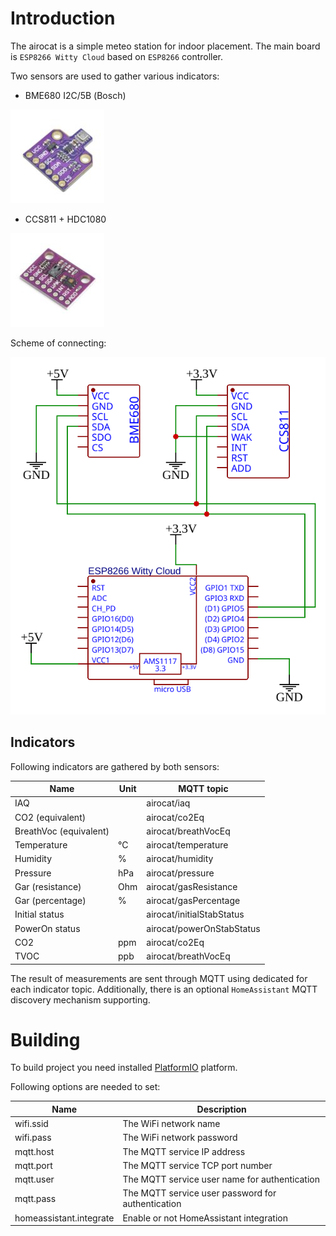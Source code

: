 # Introduction

The airocat is a simple meteo station for indoor placement. The main board is `ESP8266 Witty Cloud` based on `ESP8266` controller.

Two sensors are used to gather various indicators:
* BME680 I2C/5В (Bosch)

![Sensor01](doc/images/sensor01.jpg)

* CCS811 + HDC1080

![Sensor02](doc/images/sensor02.jpg)

Scheme of connecting:

![Scheme](doc/scheme/SCH_airocat_2023-06-29.svg)


## Indicators

Following indicators are gathered by both sensors:

|            Name           | Unit |     MQTT topic                 |  
| ------------------------- | ---- | ------------------------------ |  
| IAQ                       |      | airocat/iaq                    |  
| CO2 (equivalent)          |      | airocat/co2Eq                  |  
| BreathVoc (equivalent)    |      | airocat/breathVocEq            | 
| Temperature               |   °C | airocat/temperature            |
| Humidity                  |    % | airocat/humidity               |
| Pressure                  |  hPa | airocat/pressure               |
| Gar (resistance)          |  Ohm | airocat/gasResistance          |
| Gar (percentage)          |    % | airocat/gasPercentage          |
| Initial status            |      | airocat/initialStabStatus      |
| PowerOn status            |      | airocat/powerOnStabStatus      |
| CO2                       |  ppm | airocat/co2Eq                  |
| TVOC                      |  ppb | airocat/breathVocEq            |

The result of measurements are sent through MQTT using dedicated for each indicator topic.
Additionally, there is an optional `HomeAssistant` MQTT discovery mechanism supporting.

# Building

To build project you need installed [PlatformIO](https://platformio.org/) platform.

Following options are needed to set:

|            Name           |                   Description                     |  
| ------------------------- | ------------------------------------------------- |  
| wifi.ssid                 | The WiFi network name                             | 
| wifi.pass                 | The WiFi network password                         | 
| mqtt.host                 | The MQTT service IP address                       | 
| mqtt.port                 | The MQTT service TCP port number                  | 
| mqtt.user                 | The MQTT service user name for authentication     | 
| mqtt.pass                 | The MQTT service user password for authentication | 
| homeassistant.integrate   | Enable or not HomeAssistant integration           | 
